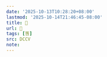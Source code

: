 ```yaml
---
date: '2025-10-13T10:28:20+08:00'
lastmod: '2025-10-14T21:46:45-08:00'
title: 􅦆
url: 􅦆
tags: [筨]
src: DCCV
note:
---
```

